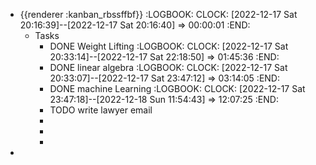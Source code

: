 - {{renderer :kanban_rbssffbf}}
  :LOGBOOK:
  CLOCK: [2022-12-17 Sat 20:16:39]--[2022-12-17 Sat 20:16:40] =>  00:00:01
  :END:
	- Tasks
		- DONE Weight Lifting
		  :LOGBOOK:
		  CLOCK: [2022-12-17 Sat 20:33:14]--[2022-12-17 Sat 22:18:50] =>  01:45:36
		  :END:
		- DONE linear algebra
		  :LOGBOOK:
		  CLOCK: [2022-12-17 Sat 20:33:07]--[2022-12-17 Sat 23:47:12] =>  03:14:05
		  :END:
		- DONE machine Learning
		  :LOGBOOK:
		  CLOCK: [2022-12-17 Sat 23:47:18]--[2022-12-18 Sun 11:54:43] =>  12:07:25
		  :END:
		- TODO  write lawyer email
		-
		-
		-
-